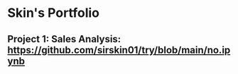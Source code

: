 # Skin's Portfolio
## Project 1: Sales Analysis: https://github.com/sirskin01/try/blob/main/no.ipynb 
